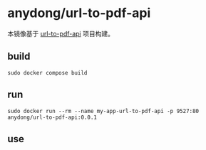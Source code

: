 # anydong/url-to-pdf-api

本镜像基于 [url-to-pdf-api](https://github.com/alvarcarto/url-to-pdf-api) 项目构建。

## build

```shell
sudo docker compose build
```

## run

```shell
sudo docker run --rm --name my-app-url-to-pdf-api -p 9527:80 anydong/url-to-pdf-api:0.0.1
```

## use